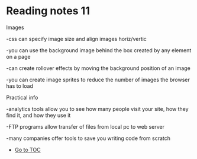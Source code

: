 # Reading notes 11


Images

-css can specify image size and align images horiz/vertic

-you can use the background image behind the box created by any element on a page

-can create rollover effects by moving the background position of an image

-you can create image sprites to reduce the number of images the browser has to load


Practical info

-analytics tools allow you to see how many people visit your site, how they find it, and how they use it

-FTP programs allow transfer of files from local pc to web server

-many companies offer tools to save you writing code from scratch


- [Go to TOC](README.md)
